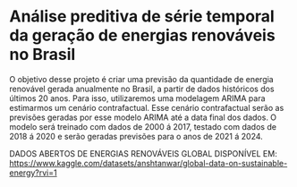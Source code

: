 # Análise preditiva de série temporal da geração de energias renováveis no Brasil

O objetivo desse projeto é criar uma previsão da quantidade de energia renovável gerada anualmente no Brasil,
a partir de dados históricos dos últimos 20 anos. Para isso, utilizaremos uma modelagem ARIMA para estimarmos
um cenário contrafactual. Esse cenário contrafactual serão as previsões geradas por esse modelo ARIMA até a data
final dos dados. O modelo será treinado com dados de 2000 á 2017, testado com dados de 2018 á 2020
e serão geradas previsões para o anos de 2021 á 2024.

DADOS ABERTOS DE ENERGIAS RENOVÁVEIS GLOBAL DISPONÍVEL EM:
https://www.kaggle.com/datasets/anshtanwar/global-data-on-sustainable-energy?rvi=1
